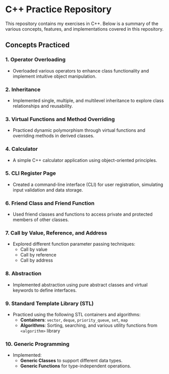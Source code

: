 # C++ Practice Repository

This repository contains my exercises in C++. Below is a summary of the various concepts, features, and implementations covered in this repository.

## Concepts Practiced

### 1. **Operator Overloading**
   - Overloaded various operators to enhance class functionality and implement intuitive object manipulation.

### 2. **Inheritance**
   - Implemented single, multiple, and multilevel inheritance to explore class relationships and reusability.

### 3. **Virtual Functions and Method Overriding**
   - Practiced dynamic polymorphism through virtual functions and overriding methods in derived classes.

### 4. **Calculator**
   - A simple C++ calculator application using object-oriented principles.

### 5. **CLI Register Page**
   - Created a command-line interface (CLI) for user registration, simulating input validation and data storage.

### 6. **Friend Class and Friend Function**
   - Used friend classes and functions to access private and protected members of other classes.

### 7. **Call by Value, Reference, and Address**
   - Explored different function parameter passing techniques: 
     - Call by value
     - Call by reference
     - Call by address

### 8. **Abstraction**
   - Implemented abstraction using pure abstract classes and virtual keywords to define interfaces.

### 9. **Standard Template Library (STL)**
   - Practiced using the following STL containers and algorithms:
     - **Containers**: `vector`, `deque`, `priority_queue`, `set`, `map`
     - **Algorithms**: Sorting, searching, and various utility functions from `<algorithm>` library

### 10. **Generic Programming**
   - Implemented:
     - **Generic Classes** to support different data types.
     - **Generic Functions** for type-independent operations.

